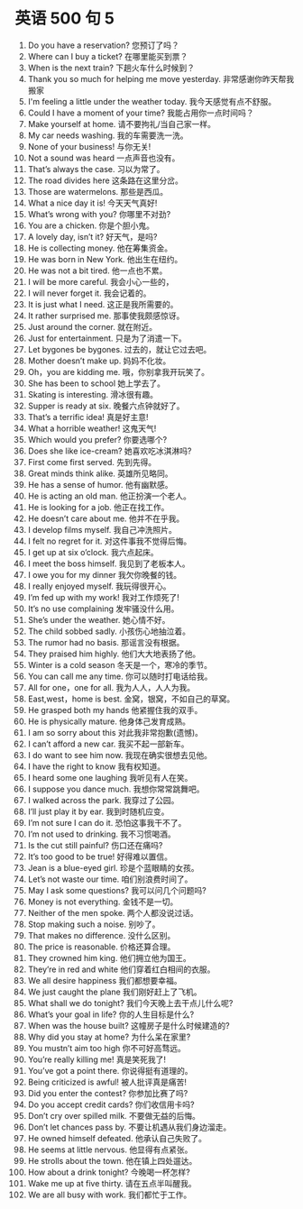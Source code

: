 # 英语 500 句 5

1. Do you have a reservation? 您预订了吗？
2. Where can I buy a ticket? 在哪里能买到票？
3. When is the next train? 下趟火车什么时候到？
4. Thank you so much for helping me move yesterday. 非常感谢你昨天帮我搬家
5. I'm feeling a little under the weather today. 我今天感觉有点不舒服。
6. Could I have a moment of your time? 我能占用你一点时间吗？
7. Make yourself at home. 请不要拘礼/当自己家一样。
8. My car needs washing. 我的车需要洗一洗。
9. None of your business! 与你无关!
10. Not a sound was heard 一点声音也没有。
11. That’s always the case. 习以为常了。
12. The road divides here 这条路在这里分岔。
13. Those are watermelons. 那些是西瓜。
14. What a nice day it is! 今天天气真好!
15. What’s wrong with you? 你哪里不对劲?
16. You are a chicken. 你是个胆小鬼。
17. A lovely day, isn’t it? 好天气，是吗?
18. He is collecting money. 他在筹集资金。
19. He was born in New York. 他出生在纽约。
20. He was not a bit tired. 他一点也不累。
21. I will be more careful. 我会小心一些的，
22. I will never forget it. 我会记着的。
23. It is just what I need. 这正是我所需要的。
24. It rather surprised me. 那事使我颇感惊讶。
25. Just around the corner. 就在附近。
26. Just for entertainment. 只是为了消遣一下。
27. Let bygones be bygones. 过去的，就让它过去吧。
28. Mother doesn’t make up. 妈妈不化妆。
29. Oh，you are kidding me. 哦，你别拿我开玩笑了。
30. She has been to school 她上学去了。
31. Skating is interesting. 滑冰很有趣。
32. Supper is ready at six. 晚餐六点钟就好了。
33. That’s a terrific idea! 真是好主意!
34. What a horrible weather! 这鬼天气!
35. Which would you prefer? 你要选哪个?
36. Does she like ice-cream? 她喜欢吃冰淇淋吗?
37. First come first served. 先到先得。
38. Great minds think alike. 英雄所见略同。
39. He has a sense of humor. 他有幽默感。
40. He is acting an old man. 他正扮演一个老人。
41. He is looking for a job. 他正在找工作。
42. He doesn’t care about me. 他并不在乎我。
43. I develop films myself. 我自己冲洗照片。
44. I felt no regret for it. 对这件事我不觉得后悔。
45. I get up at six o’clock. 我六点起床。
46. I meet the boss himself. 我见到了老板本人。
47. I owe you for my dinner 我欠你晚餐的钱。
48. I really enjoyed myself. 我玩得很开心。
49. I’m fed up with my work! 我对工作烦死了!
50. It’s no use complaining 发牢骚没什么用。
51. She’s under the weather. 她心情不好。
52. The child sobbed sadly. 小孩伤心地抽泣着。
53. The rumor had no basis. 那谣言没有根据。
54. They praised him highly. 他们大大地表扬了他。
55. Winter is a cold season 冬天是一个，寒冷的季节。
56. You can call me any time. 你可以随时打电话给我。
57. All for one，one for all. 我为人人，人人为我。
58. East,west，home is best. 金窝，银窝，不如自己的草窝。
59. He grasped both my hands 他紧握住我的双手。
60. He is physically mature. 他身体己发育成熟。
61. I am so sorry about this 对此我非常抱歉(遗憾)。
62. I can’t afford a new car. 我买不起一部新车。
63. I do want to see him now. 我现在确实很想去见他。
64. I have the right to know 我有权知道。
65. I heard some one laughing 我听见有人在笑。
66. I suppose you dance much. 我想你常常跳舞吧。
67. I walked across the park. 我穿过了公园。
68. I’ll just play it by ear. 我到时随机应变。
69. I’m not sure I can do it. 恐怕这事我干不了。
70. I’m not used to drinking. 我不习惯喝酒。
71. Is the cut still painful? 伤口还在痛吗?
72. It’s too good to be true! 好得难以置信。
73. Jean is a blue-eyed girl. 珍是个蓝眼睛的女孩。
74. Let’s not waste our time. 咱们别浪费时间了。
75. May I ask some questions? 我可以问几个问题吗?
76. Money is not everything. 金钱不是一切。
77. Neither of the men spoke. 两个人都没说过话。
78. Stop making such a noise. 别吵了。
79. That makes no difference. 没什么区别。
80. The price is reasonable. 价格还算合理。
81. They crowned him king. 他们拥立他为国王。
82. They’re in red and white 他们穿着红白相间的衣服。
83. We all desire happiness 我们都想要幸福。
84. We just caught the plane 我们刚好赶上了飞机。
85. What shall we do tonight? 我们今天晚上去干点儿什么呢?
86. What’s your goal in life? 你的人生目标是什么?
87. When was the house built? 这幢房子是什么时候建造的?
88. Why did you stay at home? 为什么呆在家里?
89. You mustn’t aim too high 你不可好高骛远。
90. You’re really killing me! 真是笑死我了!
91. You’ve got a point there. 你说得挺有道理的。
92. Being criticized is awful! 被人批评真是痛苦!
93. Did you enter the contest? 你参加比赛了吗?
94. Do you accept credit cards? 你们收信用卡吗?
95. Don’t cry over spilled milk. 不要做无益的后悔。
96. Don’t let chances pass by. 不要让机遇从我们身边溜走。
97. He owned himself defeated. 他承认自己失败了。
98. He seems at little nervous. 他显得有点紧张。
99. He strolls about the town. 他在镇上四处遛达。
100. How about a drink tonight? 今晚喝一杯怎样?
101. Wake me up at five thirty. 请在五点半叫醒我。
102. We are all busy with work. 我们都忙于工作。
